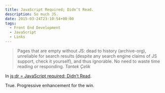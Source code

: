 ```yaml
---
title: JavaScript Required; Didn’t Read.
description: So much JS.
date: 2015-03-24T23:10:54+00:00
tags:
  - Front End Development
  - JavaScript
  - Links
---
```


> Pages that are empty without JS: dead to history (archive-org), unreliable for search results (despite any search engine claims of JS support, check it yourself), and thus ignorable. No need to waste time reading or responding.
> <cite>Tantek Çelik</cite>

In [js;dr = JavaScript required; Didn’t Read](http://tantek.com/2015/069/t1/js-dr-javascript-required-dead).

True. Progressive enhancement for the win.
